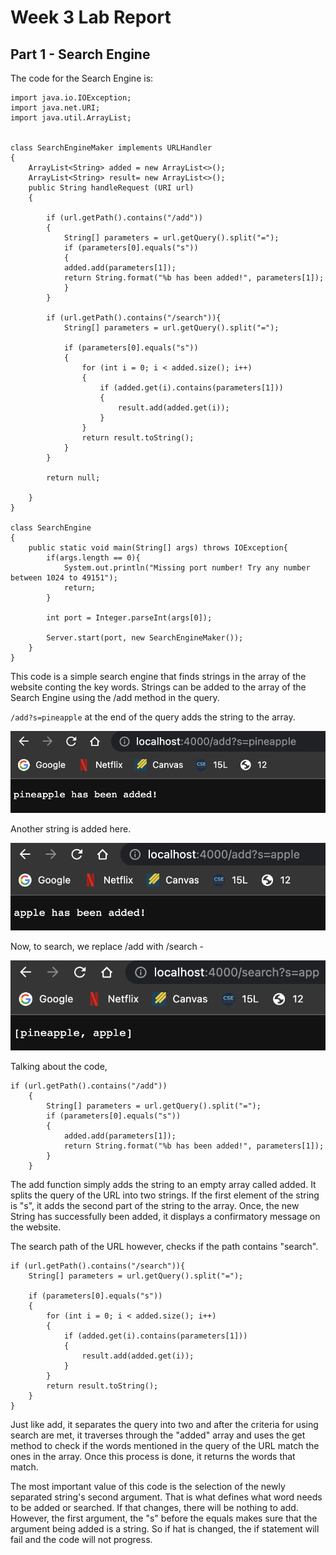 # Week 3 Lab Report


## Part 1 - Search Engine


The code for the Search Engine is:

```
import java.io.IOException;
import java.net.URI;
import java.util.ArrayList;


class SearchEngineMaker implements URLHandler
{
    ArrayList<String> added = new ArrayList<>();
    ArrayList<String> result= new ArrayList<>();
    public String handleRequest (URI url)
    {
        
        if (url.getPath().contains("/add")) 
        {
            String[] parameters = url.getQuery().split("=");
            if (parameters[0].equals("s"))
            {
            added.add(parameters[1]);
            return String.format("%b has been added!", parameters[1]);
            }
        }
        
        if (url.getPath().contains("/search")){
            String[] parameters = url.getQuery().split("=");
            
            if (parameters[0].equals("s"))
            {
                for (int i = 0; i < added.size(); i++)
                {
                    if (added.get(i).contains(parameters[1]))
                    {
                        result.add(added.get(i));
                    }
                }
                return result.toString();
            }  
        }

        return null;

    }
}

class SearchEngine
{
    public static void main(String[] args) throws IOException{
        if(args.length == 0){
            System.out.println("Missing port number! Try any number between 1024 to 49151");
            return;
        }

        int port = Integer.parseInt(args[0]);

        Server.start(port, new SearchEngineMaker());
    }
}
```


This code is a simple search engine that finds strings in the array of the website conting the key words. Strings can be added to the array of the Search Engine using the /add method in the query.


`/add?s=pineapple`  at the end of the query adds the string to the array.


![Pineapple](pine.png)


Another string is added here.


![Apple](addApple.png)


Now, to search, we replace /add with /search - 


![Search](search.png)



Talking about the code,



```
if (url.getPath().contains("/add")) 
    {
        String[] parameters = url.getQuery().split("=");
        if (parameters[0].equals("s"))
        {
            added.add(parameters[1]);
            return String.format("%b has been added!", parameters[1]);
        }
    }
```


The add function simply adds the string to an empty array called added. It splits the query of the URL into two strings. If the first element of the string is "s", it adds the second part of the string to the array. Once, the new String has successfully been added, it displays a confirmatory message on the website. 


The search path of the URL however, checks if the path contains "search". 


```
if (url.getPath().contains("/search")){
    String[] parameters = url.getQuery().split("=");

    if (parameters[0].equals("s"))
    {
        for (int i = 0; i < added.size(); i++)
        {
            if (added.get(i).contains(parameters[1]))
            {
                result.add(added.get(i));
            }
        }
        return result.toString();
    }  
}
```

Just like add, it separates the query into two and after the criteria for using search are met, it traverses through the "added" array and uses the get method to check if the words mentioned in the query of the URL match the ones in the array. Once this process is done, it returns the words that match.


The most important value of this code is the selection of the newly separated string's second argument. That is what defines what word needs to be added or searched. If that changes, there will be nothing to add. However, the first argument, the "s" before the equals makes sure that the argument being added is a string. So if hat is changed, the if statement will fail and the code will not progress. 




